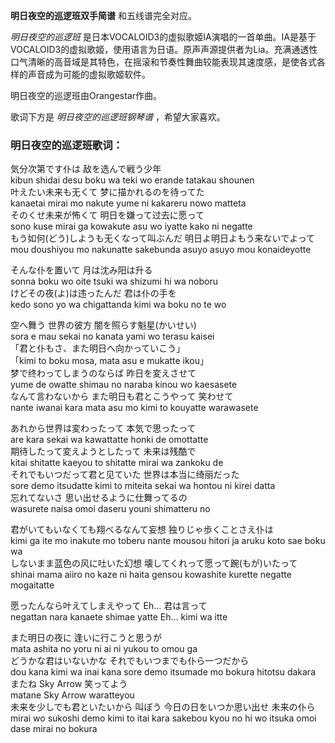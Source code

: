 

**明日夜空的巡逻班双手简谱** 和五线谱完全对应。

_明日夜空的巡逻班_
是日本VOCALOID3的虚拟歌姬IA演唱的一首单曲。IA是基于VOCALOID3的虚拟歌姬，使用语言为日语。原声声源提供者为Lia。充满通透性口气清晰的高音域是其特色，在摇滚和节奏性舞曲较能表现其速度感，是使各式各样的声音成为可能的虚拟歌姬软件。

明日夜空的巡逻班由Orangestar作曲。

歌词下方是 _明日夜空的巡逻班钢琴谱_ ，希望大家喜欢。

### 明日夜空的巡逻班歌词：

気分次第です仆は 敌を选んで戦う少年  
kibun shidai desu boku wa teki wo erande tatakau shounen  
叶えたい未来も无くて 梦に描かれるのを待ってた  
kanaetai mirai mo nakute yume ni kakareru nowo matteta  
そのくせ未来が怖くて 明日を嫌って过去に愿って  
sono kuse mirai ga kowakute asu wo iyatte kako ni negatte  
もう如何(どう)しようも无くなって叫ぶんだ 明日よ明日よもう来ないでよって  
mou doushiyou mo nakunatte sakebunda asuyo asuyo mou konaideyotte

そんな仆を置いて 月は沈み阳は升る  
sonna boku wo oite tsuki wa shizumi hi wa noboru  
けどその夜(よ)は违ったんだ 君は仆の手を  
kedo sono yo wa chigattanda kimi wa boku no te wo

空へ舞う 世界の彼方 闇を照らす魁星(かいせい)  
sora e mau sekai no kanata yami wo terasu kaisei  
「君と仆もさ、また明日へ向かっていこう」  
「kimi to boku mosa, mata asu e mukatte ikou」  
梦で终わってしまうのならば 昨日を変えさせて  
yume de owatte shimau no naraba kinou wo kaesasete  
なんて言わないから また明日も君とこうやって 笑わせて  
nante iwanai kara mata asu mo kimi to kouyatte warawasete

あれから世界は変わったって 本気で思ったって  
are kara sekai wa kawattatte honki de omottatte  
期待したって変えようとしたって 未来は残酷で  
kitai shitatte kaeyou to shitatte mirai wa zankoku de  
それでもいつだって君と见ていた 世界は本当に绮丽だった  
sore demo itsudatte kimi to miteita sekai wa hontou ni kirei datta  
忘れてないさ 思い出せるように仕舞ってるの  
wasurete naisa omoi daseru youni shimatteru no

君がいてもいなくても翔べるなんて妄想 独りじゃ歩くことさえ仆は  
kimi ga ite mo inakute mo toberu nante mousou hitori ja aruku koto sae boku wa  
しないまま蓝色の风に吐いた幻想 壊してくれって愿って踠(もが)いたって  
shinai mama aiiro no kaze ni haita gensou kowashite kurette negatte mogaitatte

愿ったんなら叶えてしまえやって Eh... 君は言って  
negattan nara kanaete shimae yatte Eh... kimi wa itte

また明日の夜に 逢いに行こうと思うが  
mata ashita no yoru ni ai ni yukou to omou ga  
どうかな君はいないかな それでもいつまでも仆ら一つだから  
dou kana kimi wa inai kana sore demo itsumade mo bokura hitotsu dakara  
またね Sky Arrow 笑ってよう  
matane Sky Arrow waratteyou  
未来を少しでも君といたいから 叫ぼう 今日の日をいつか思い出せ 未来の仆ら  
mirai wo sukoshi demo kimi to itai kara sakebou kyou no hi wo itsuka omoi dase
mirai no bokura

